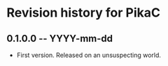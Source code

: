 # Revision history for PikaC

## 0.1.0.0 -- YYYY-mm-dd

* First version. Released on an unsuspecting world.
